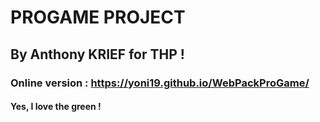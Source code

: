 # PROGAME PROJECT
## By Anthony KRIEF for THP !
### Online version : https://yoni19.github.io/WebPackProGame/
#### Yes, I love the green ! 
